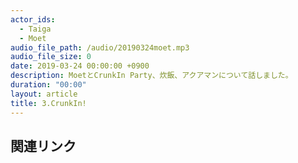 ```yaml
---
actor_ids:
  - Taiga
  - Moet
audio_file_path: /audio/20190324moet.mp3
audio_file_size: 0
date: 2019-03-24 00:00:00 +0900
description: MoetとCrunkIn Party、炊飯、アクアマンについて話しました。
duration: "00:00"
layout: article
title: 3.CrunkIn!
---
```


## 関連リンク
